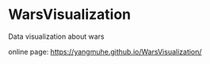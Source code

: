 # WarsVisualization
Data visualization about wars

online page: https://yangmuhe.github.io/WarsVisualization/
